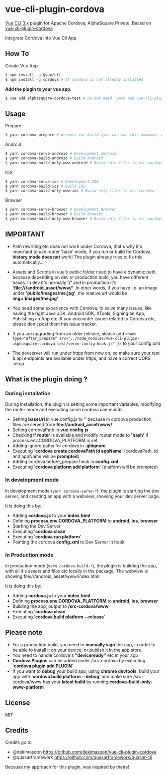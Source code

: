 # vue-cli-plugin-cordova

[Vue CLI 3.x](https://github.com/vuejs/vue-cli) plugin for Apache Cordova, AlphaSquare Private.
Based on [vue-cli-plugin-cordova](https://github.com/m0dch3n/vue-cli-plugin-cordova)

Integrate Cordova into Vue Cli App

## How To

Create Vue App

```sh
$ npm install -g @vue/cli
$ npm install -g cordova # If cordova is not already installed
```

**Add the plugin to your vue app.**

```sh
$ vue add alphasquare-cordova-test # Do not need 'yarn add vue-cli-plugin-alphasquare-cordova-test'
```

## Usage

Prepare

```sh
$ yarn cordova-prepare # prepare for build (you can run this command, when you checkouted your project from GIT, it's like npm install)
```

Android

```sh
$ yarn cordova-serve-android # Development Android
$ yarn cordova-build-android # Build Android
$ yarn cordova-build-only-www-android # Build only files to src-cordova
```

IOS

```sh
$ yarn cordova-serve-ios # Development IOS
$ yarn cordova-build-ios # Build IOS
$ yarn cordova-build-only-www-ios # Build only files to src-cordova
```

Browser

```sh
$ yarn cordova-serve-browser # Development Browser
$ yarn cordova-build-browser # Build Browser
$ yarn cordova-build-only-www-browser # Build only files to src-cordova
```

## IMPORTANT

- Path rewriting etc does not work under Cordova, that's why it's important to use router 'hash' mode, if you run or build for Cordova. **history mode does not** work! The plugin already tries to fix this automatically...

- Assets and Scripts in vue's public folder need to have a dynamic path, because depending on dev or production build, you have different bases. In dev it's normally **'/'** and in production it's **'file:///android_asset/www/'**. In other words, if you have i.e. an image under **'public/images/me.jpg'**, the relative url would be **img='images/me.jpg'**

- You need some experience with Cordova, to solve many issues, like having the right Java JDK, Android SDK, XTools, Signing an App, Publishing an App etc. If you encounter issues related to Cordova etc, please don't post them this issue tracker.

- If you are upgrading from an older release, please add `<hook type="after_prepare" src="../node_modules/vue-cli-plugin-alphasquare-cordova-test/serve-config-hook.js" />` to your config.xml

- The devserver will run under https from now on, so make sure your rest & api endpoints are available under https, and have a correct CORS setup

## What is the plugin doing ?

### During installation

During installation, the plugin is setting some important variables, modifying the router mode and executing some cordova commands.

- Setting **baseUrl** in vue.config.js to '' because in cordova production, files are served from **file://android_asset/www/**
- Setting cordovaPath in **vue.config.js**
- Checking if **router** is available and modify router mode to **'hash'** if process.env.CORDOVA_PLATFORM is set
- Adding ignore paths for cordova in **.gitignore**
- Executing '**cordova create cordovaPath id appName**' (cordovaPath, id and appName will be **prompted**)
- Adding cordova before_prepare hook in **config.xml**
- Executing '**cordova platform add platform**' (platform will be prompted)

### In development mode

In development mode (`yarn cordova-serve-*`), the plugin is starting the dev server, and creating an app with a webview, showing your dev server page.

It is doing this by:

- Adding **cordova.js** to your **index.html**
- Defining **process.env.CORDOVA_PLATFORM** to **android**, **ios**, **browser**
- Starting the Dev Server
- Executing '**cordova clean**'
- Executing '**cordova run platform**'
- Pointing the cordova **config.xml** to Dev Server in hook

### In Production mode

In production mode (`yarn cordova-build-*`), the plugin is building the app, with all it's assets and files etc locally in the package. The webview is showing file:///android_asset/www/index.html

It is doing this by:

- Adding **cordova.js** to your **index.html**
- Defining **process.env.CORDOVA_PLATFORM** to **android**, **ios**, **browser**
- Building the app, output to **/src-cordova/www**
- Executing '**cordova clean**'
- Executing '**cordova build platform --release**'

## Please note

- For a production build, you need to **manually sign** the app, in order to be able to install it on your device, or publish it in the app store.
- You need to handle cordova's **"deviceready"** etc in your app
- **Cordova Plugins** can be added under /src-cordova by executing '**cordova plugin add PLUGIN**'
- If you want to **debug** your build app, using **chrome devtools**, build your app with '**cordova build platform --debug**' and make sure /src-cordova/www has your **latest build** by running **cordova-build-only-www-platform**

## License

MIT

## Credits

Credits go to

- @dekimasoon https://github.com/dekimasoon/vue-cli-plugin-cordova
- @quasarframework https://github.com/quasarframework/quasar-cli

Because my approach for this plugin, was inspired by theirs!
